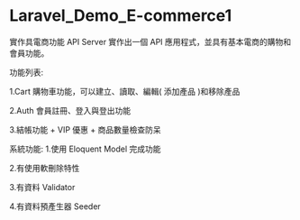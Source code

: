 # Laravel_Demo_E-commerce1
實作具電商功能 API Server
實作出一個 API 應用程式，並具有基本電商的購物和會員功能。

功能列表:

1.Cart 購物車功能，可以建立、讀取、編輯( 添加產品 )和移除產品

2.Auth 會員註冊、登入與登出功能

3.結帳功能 + VIP 優惠 + 商品數量檢查防呆

系統功能:
1.使用 Eloquent Model 完成功能

2.有使用軟刪除特性

3.有資料 Validator

4.有資料預產生器 Seeder
